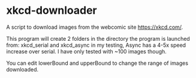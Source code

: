 # xkcd-downloader
A script to download images from the webcomic site https://xkcd.com/.

This program will create 2 folders in the directory the program is launched from: xkcd_serial and xkcd_async
in my testing, Async has a 4-5x speed increase over serial. I have only tested with ~100 images though.

You can edit lowerBound and upperBound to change the range of images downloaded.
